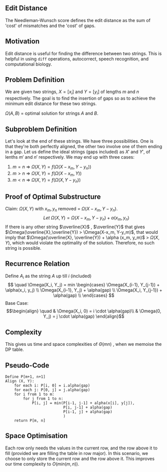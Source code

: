 ## Edit Distance
The Needleman-Wunsch score defines the edit distance as the sum of 'cost' of mismatches and the 'cost' of gaps.

## Motivation
Edit distance is useful for finding the difference between two strings. This is helpful in using `diff` operations, autocorrect, speech recognition, and computational biology.

## Problem Definition
We are given two strings, $X = [x_i]$ and $Y = [y_i]$  of lengths $m$ and $n$ respectively. The goal is to find the insertion of gaps so as to achieve the minimum edit distance for these two strings.

$\Omega(A, B)$ = optimal solution for strings $A$ and $B$.

## Subproblem Definition
Let's look at the end of these strings. We have three possibilities. One is that they're both perfectly aligned, the other two involve one of them ending in a gap. Let us define the ideal strings (gaps included) as $X'$ and $Y'$, of lenths $m'$ and $n'$  respectively. We may end up with three cases:

1) $m = n$ => $\Omega(X,Y) = f(\Omega(X-x_m, Y-y_n))$ 
2) $m > n$  => $\Omega(X,Y) = f(\Omega(X-x_m, Y))$
3) $m < n$  => $\Omega(X,Y) = f(\Omega(X, Y-y_n))$

## Proof of Optimal Substructure
Claim: $\Omega(X,Y)$ with $x_m, y_n$ removed = $\Omega(X-x_m, Y-y_n)$.
$$\quad Let \ \Omega (X, Y) = \Omega (X-x_m, Y-y_n) + \alpha (x_m, y_n)$$
If there is any other string $\overline{X}$ , $\overline{Y}$ that gives $\Omega(\overline{X},\overline{Y}) > \Omega(X-x_m, Y-y_m)$, that would imply that $\Omega(\overline{X}, \overline{Y}) + \alpha (x_m, y_m)$ > $\Omega(X, Y)$, which would violate the optimality of the solution. Therefore, no such string is possible.

## Recurrence Relation
Define $A_i$ as the string $A$ up till $i$ (included)
$$
\quad \Omega(X_i, Y_j) = min
	\begin{cases}
	\Omega(X_{i-1}, Y_{j-1}) + \alpha(x_i, y_j) \\ 
	\Omega(X_{i-1}, Y_j) + \alpha(gap) \\
	\Omega(X_i, Y_{j-1}) + \alpha(gap) \\
	\end{cases}
$$
Base Case:
$$\begin{align}
  \quad & \Omega(X_i, 0) = i \cdot \alpha(gap)\\
        & \Omega(0, Y_j) = j \cdot \alpha(gap)
\end{align}$$
## Complexity
This gives us time and space complexities of $\Theta(mn)$ , when we memoise the DP table.

## Pseudo-Code
```
Define P[m+1, n+1]
Align (X, Y):
	for each i: P[i, 0] = i.alpha(gap)
	for each j: P[0, j] = j.alpha(gap)
	for i from 1 to m:
		for j from 1 to n:
			P[i, j] = min(P[i-1, j-1] + alpha(x[i], y[j]),
						  P[i, j-1] + alpha(gap)
						  P[i-1, j] + alpha(gap)
						  )
	return P[m, n]
```

## Space Optimisation
Each row only needs the values in the current row, and the row above it to fill (provided we are filling the table in row major). In this scenario, we choose to only store the current row and the row above it. This improves our time complexity to $O(min(m, n))$.

